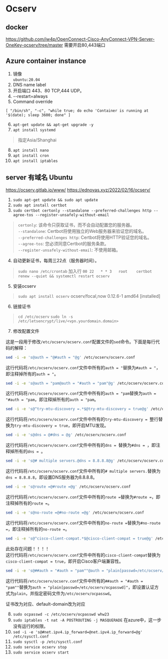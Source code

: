 # Ocserv
## docker
https://github.com/iw4p/OpenConnect-Cisco-AnyConnect-VPN-Server-OneKey-ocserv/tree/master
需要开启80,443端口

## Azure container instance
1. 镜像\
```ubuntu:20.04```
2. DNS name label
3. 开启端口 443、80 TCP,444 UDP。
4. --restart=always
5. Command override
```
[ "/bin/sh", "-c", "while true; do echo 'Container is running at '$(date); sleep 3600; done" ]
```
6. `apt-get update && apt-get upgrade -y`
7. `apt install systemd`
> 指定Asia/Shanghai
8. `apt install nano`
9. `apt install cron`
10. `apt install iptables`

## server 有域名 Ubuntu
https://ocserv.gitlab.io/www/
https://ednovas.xyz/2022/02/16/ocserv/

1. `sudo apt-get update && sudo apt update`
2. `sudo apt install certbot`
3. `sudo certbot certonly --standalone --preferred-challenges http --agree-tos --register-unsafely-without-email` 
> `certonly`: 该命令只获取证书，而不会自动配置您的服务器。\
> `--standalone`: Certbot将使用独立的Web服务器来验证您的域名。\
> `--preferred-challenges http`: Certbot将使用HTTP验证您的域名。\
> `--agree-tos`: 您必须同意Certbot的服务条款。\
> `--register-unsafely-without-email`: 不使用邮箱。
4. 自动更新证书，每周三22点（服务器时间）。
> `sudo nano /etc/crontab` 加入行
> `00 22   * * 3   root    certbot renew --quiet && systemctl restart ocserv`
5. 安装ocserv
> `sudo apt install ocserv` ocserv/focal,now 0.12.6-1 amd64 [installed]
6. 链接证书
> `cd /etc/ocserv`
> `sudo ln -s /etc/letsencrypt/live/<vpn.yourdomain.domain>`
7. 修改配置文件

这是一段用于修改`/etc/ocserv/ocserv.conf`配置文件的`sed`命令。下面是每行代码的解释：

```bash
sed -i -e 's@auth = "@#auth = "@g' /etc/ocserv/ocserv.conf
```
这行代码将`/etc/ocserv/ocserv.conf`文件中所有的`auth = "`替换为`#auth = "`，即注释掉所有的`auth = "`。

```bash
sed -i -e 's@auth = "pam@auth = "#auth = "pam"@g' /etc/ocserv/ocserv.conf
```
这行代码将`/etc/ocserv/ocserv.conf`文件中所有的`auth = "pam`替换为`auth = "#auth = "pam`，即注释掉所有的`auth = "pam`。

```bash
sed -i -e 's@^try-mtu-discovery =.*$@try-mtu-discovery = true@g' /etc/ocserv/ocserv.conf
```
这行代码将`/etc/ocserv/ocserv.conf`文件中所有的`try-mtu-discovery = `整行替换为`try-mtu-discovery = true`，即开启MTU发现。

```bash
sed -i -e 's@dns = @#dns = @g' /etc/ocserv/ocserv.conf
```
这行代码将`/etc/ocserv/ocserv.conf`文件中所有的`dns = `替换为`#dns = `，即注释掉所有的`dns = `。

```bash
sed -i -e 's@# multiple servers.@dns = 8.8.8.8@g' /etc/ocserv/ocserv.conf
```
这行代码将`/etc/ocserv/ocserv.conf`文件中所有的`# multiple servers.`替换为`dns = 8.8.8.8`，即设置DNS服务器为8.8.8.8。

```bash
sed -i -e 's@route =@#route =@g' /etc/ocserv/ocserv.conf
```
这行代码将`/etc/ocserv/ocserv.conf`文件中所有的`route =`替换为`#route =`，即注释掉所有的`route =`。

```bash
sed -i -e 's@no-route =@#no-route =@g' /etc/ocserv/ocserv.conf
```
这行代码将`/etc/ocserv/ocserv.conf`文件中所有的`no-route =`替换为`#no-route =`，即注释掉所有的`no-route =`。

```bash
sed -i -e 's@^cisco-client-compat.*$@cisco-client-compat = true@g' /etc/ocserv/ocserv.conf
```
此处存在问题！！！！\
这行代码将`/etc/ocserv/ocserv.conf`文件中所有的`cisco-client-compat`替换为`cisco-client-compat = true`，即开启Cisco客户端兼容性。

```bash
sed -i -e 's@##auth = "#auth = "pam""@auth = "plain[passwd=/etc/ocserv/ocpasswd]"@g' /etc/ocserv/ocserv.conf
```
这行代码将`/etc/ocserv/ocserv.conf`文件中所有的`##auth = "#auth = "pam""`替换为`auth = "plain[passwd=/etc/ocserv/ocpasswd]"`，即设置认证方式为`plain`，并指定密码文件为`/etc/ocserv/ocpasswd`。

证书改为对应、default-domain改为对应

8. `sudo ocpasswd -c /etc/ocserv/ocpasswd whw23`
9. `sudo iptables -t nat -A POSTROUTING -j MASQUERADE` 在azure中，这一步没有运行的权限。
10. `sed -i -e 's@#net.ipv4.ip_forward=@net.ipv4.ip_forward=@g' /etc/sysctl.conf`
11. `sudo sysctl -p /etc/sysctl.conf`
12. `sudo service ocserv stop`
13. `sudo service ocserv start`

